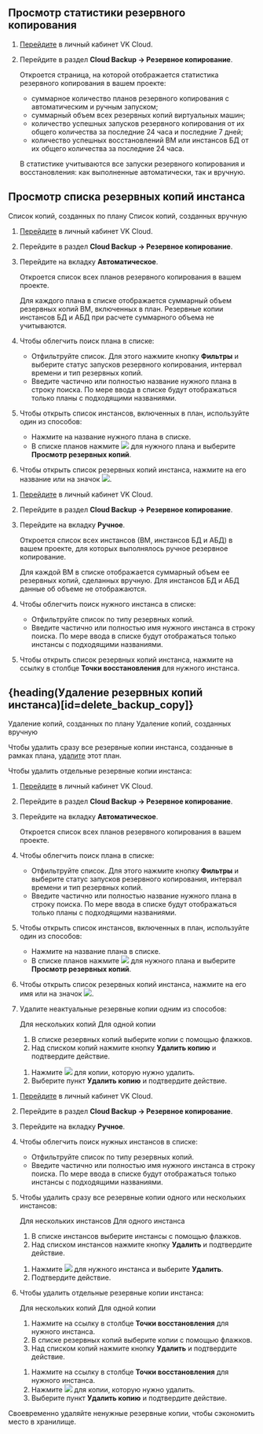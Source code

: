 ## Просмотр статистики резервного копирования

1. [Перейдите](https://msk.cloud.vk.com/app/) в личный кабинет VK Cloud.
1. Перейдите в раздел **Cloud Backup → Резервное копирование**.

   Откроется страница, на которой отображается статистика резервного копирования в вашем проекте:

   * суммарное количество планов резервного копирования с автоматическим и ручным запуском;
   * суммарный объем всех резервных копий виртуальных машин;
   * количество успешных запусков резервного копирования от их общего количества за последние 24 часа и последние 7 дней;
   * количество успешных восстановлений ВМ или инстансов БД от их общего количества за последние 24 часа.

   В статистике учитываются все запуски резервного копирования и восстановления: как выполненные автоматически, так и вручную.

## Просмотр списка резервных копий инстанса

<tabs>
<tablist>
<tab>Список копий, созданных по плану</tab>
<tab>Список копий, созданных вручную</tab>
</tablist>
<tabpanel>

1. [Перейдите](https://msk.cloud.vk.com/app/) в личный кабинет VK Cloud.
1. Перейдите в раздел **Cloud Backup → Резервное копирование**.
1. Перейдите на вкладку **Автоматическое**.

   Откроется список всех планов резервного копирования в вашем проекте.

   <info>

   Для каждого плана в списке отображается суммарный объем резервных копий ВМ, включенных в план. Резервные копии инстансов БД и АБД при расчете суммарного объема не учитываются.

   </info>

1. Чтобы облегчить поиск плана в списке:

    * Отфильтруйте список. Для этого нажмите кнопку **Фильтры** и выберите статус запусков резервного копирования, интервал времени и тип резервных копий.
    * Введите частично или полностью название нужного плана в строку поиска. По мере ввода в списке будут отображаться только планы с подходящими названиями.

1. Чтобы открыть список инстансов, включенных в план, используйте один из способов:

   * Нажмите на название нужного плана в списке.
   * В списке планов нажмите ![ ](/ru/assets/more-icon.svg "inline") для нужного плана и выберите **Просмотр резервных копий**.

1. Чтобы открыть список резервных копий инстанса, нажмите на его название или на значок ![ ](/ru/assets/right-arrow-icon.svg "inline").

</tabpanel>
<tabpanel>

1. [Перейдите](https://msk.cloud.vk.com/app/) в личный кабинет VK Cloud.
1. Перейдите в раздел **Cloud Backup → Резервное копирование**.
1. Перейдите на вкладку **Ручное**.

   Откроется список всех инстансов (ВМ, инстансов БД и АБД) в вашем проекте, для которых выполнялось ручное резервное копирование.

   <info>

   Для каждой ВМ в списке отображается суммарный объем ее резервных копий, сделанных вручную. Для инстансов БД и АБД данные об объеме не отображаются.

   </info>

1. Чтобы облегчить поиск нужного инстанса в списке:

    * Отфильтруйте список по типу резервных копий.
    * Введите частично или полностью имя нужного инстанса в строку поиска. По мере ввода в списке будут отображаться только инстансы с подходящими названиями.

1. Чтобы открыть список резервных копий инстанса, нажмите на ссылку в столбце **Точки восстановления** для нужного инстанса.

</tabpanel>
</tabs>

## {heading(Удаление резервных копий инстанса)[id=delete_backup_copy]}

<tabs>
<tablist>
<tab>Удаление копий, созданных по плану</tab>
<tab>Удаление копий, созданных вручную</tab>
</tablist>
<tabpanel>

Чтобы удалить сразу все резервные копии инстанса, созданные в рамках плана, [удалите](../manage-backup-plan#activate_stop_delete_backup_plan) этот план.

Чтобы удалить отдельные резервные копии инстанса:

1. [Перейдите](https://msk.cloud.vk.com/app/) в личный кабинет VK Cloud.
1. Перейдите в раздел **Cloud Backup → Резервное копирование**.
1. Перейдите на вкладку **Автоматическое**.

   Откроется список всех планов резервного копирования в вашем проекте.

1. Чтобы облегчить поиск плана в списке:

    * Отфильтруйте список. Для этого нажмите кнопку **Фильтры** и выберите статус запусков резервного копирования, интервал времени и тип резервных копий.
    * Введите частично или полностью название нужного плана в строку поиска. По мере ввода в списке будут отображаться только планы с подходящими названиями.

1. Чтобы открыть список инстансов, включенных в план, используйте один из способов:

   * Нажмите на название плана в списке.
   * В списке планов нажмите ![ ](/ru/assets/more-icon.svg "inline") для нужного плана и выберите **Просмотр резервных копий**.

1. Чтобы открыть список резервных копий инстанса, нажмите на его имя или на значок ![ ](/ru/assets/right-arrow-icon.svg "inline").
1. Удалите неактуальные резервные копии одним из способов:

   <tabs>
   <tablist>
   <tab>Для нескольких копий</tab>
   <tab>Для одной копии</tab>
   </tablist>
   <tabpanel>

      1. В списке резервных копий выберите копии с помощью флажков.
      1. Над списком копий нажмите кнопку **Удалить копию** и подтвердите действие.

   </tabpanel>
   <tabpanel>

      1. Нажмите ![ ](/ru/assets/more-icon.svg "inline") для копии, которую нужно удалить.
      1. Выберите пункт **Удалить копию** и подтвердите действие.

   </tabpanel>
   </tabs>

</tabpanel>
<tabpanel>

1. [Перейдите](https://msk.cloud.vk.com/app/) в личный кабинет VK Cloud.
1. Перейдите в раздел **Cloud Backup → Резервное копирование**.
1. Перейдите на вкладку **Ручное**.
1. Чтобы облегчить поиск нужных инстансов в списке:

    * Отфильтруйте список по типу резервных копий.
    * Введите частично или полностью имя нужного инстанса в строку поиска. По мере ввода в списке будут отображаться только инстансы с подходящими названиями.

1. Чтобы удалить сразу все резервные копии одного или нескольких инстансов:

   <tabs>
   <tablist>
   <tab>Для нескольких инстансов</tab>
   <tab>Для одного инстанса</tab>
   </tablist>
   <tabpanel>

      1. В списке инстансов выберите инстансы с помощью флажков.
      1. Над списком инстансов нажмите кнопку **Удалить** и подтвердите действие.

   </tabpanel>
   <tabpanel>

      1. Нажмите ![ ](/ru/assets/more-icon.svg "inline") для нужного инстанса и выберите **Удалить**.
      1. Подтвердите действие.

   </tabpanel>
   </tabs>

1. Чтобы удалить отдельные резервные копии инстанса:

   <tabs>
   <tablist>
   <tab>Для нескольких копий</tab>
   <tab>Для одной копии</tab>
   </tablist>
   <tabpanel>

      1. Нажмите на ссылку в столбце **Точки восстановления** для нужного инстанса.
      1. В списке резервных копий выберите копии с помощью флажков.
      1. Над списком копий нажмите кнопку **Удалить** и подтвердите действие.

   </tabpanel>
   <tabpanel>

      1. Нажмите на ссылку в столбце **Точки восстановления** для нужного инстанса.
      1. Нажмите ![ ](/ru/assets/more-icon.svg "inline") для копии, которую нужно удалить.
      1. Выберите пункт **Удалить копию** и подтвердите действие.

   </tabpanel>
   </tabs>

</tabpanel>
</tabs>

<info>

Своевременно удаляйте ненужные резервные копии, чтобы сэкономить место в хранилище.

</info>
